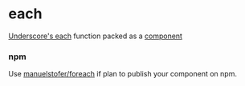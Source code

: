 # each

  [Underscore's each](http://underscorejs.org/#each) function packed as a [component](https://github.com/component/component)


### npm

Use [manuelstofer/foreach](htt://www.github.com/manuelstofer/foreach) if plan to publish your component on npm.
